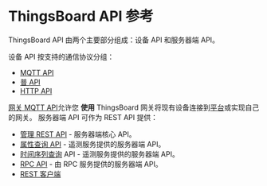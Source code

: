 # ThingsBoard API 参考
ThingsBoard API 由两个主要部分组成：设备 API 和服务器端 API。

设备 API 按支持的通信协议分组：

* [MQTT API]()
* [普 API]()
* [HTTP API]()

[网关 MQTT API]()允许您 **使用** ThingsBoard 网关将现有设备连接到[平台]()或实现自己的网关。
服务器端 API 可作为 REST API 提供：

* [管理 REST API]() - 服务器端核心 API。
* [属性查询 API]() - 遥测服务提供的服务器端 API。
* [时间序列查询]() API - 遥测服务提供的服务器端 API。
* [RPC API]() - 由 RPC 服务提供的服务器端 API。
* [REST 客户端]()